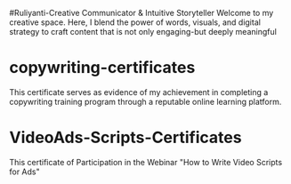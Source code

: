 #Ruliyanti-Creative Communicator & Intuitive Storyteller
Welcome to my creative space. Here, I blend the power of words, visuals, and digital strategy to craft content that is not only engaging-but deeply meaningful
# copywriting-certificates
This certificate serves as evidence of my achievement in completing a copywriting training program through a reputable online learning platform.
# VideoAds-Scripts-Certificates
This certificate of Participation in the Webinar "How to Write Video Scripts for Ads"
